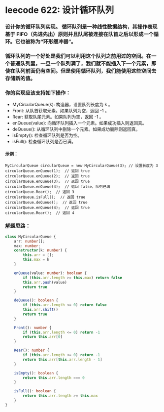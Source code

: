 # leecode 622: 设计循环队列

### 设计你的循环队列实现。 循环队列是一种线性数据结构，其操作表现基于 FIFO（先进先出）原则并且队尾被连接在队首之后以形成一个循环。它也被称为“环形缓冲器”。

### 循环队列的一个好处是我们可以利用这个队列之前用过的空间。在一个普通队列里，一旦一个队列满了，我们就不能插入下一个元素，即使在队列前面仍有空间。但是使用循环队列，我们能使用这些空间去存储新的值。

### 你的实现应该支持如下操作：

* MyCircularQueue(k): 构造器，设置队列长度为 k 。
* Front: 从队首获取元素。如果队列为空，返回 -1 。
* Rear: 获取队尾元素。如果队列为空，返回 -1 。
* enQueue(value): 向循环队列插入一个元素。如果成功插入则返回真。
* deQueue(): 从循环队列中删除一个元素。如果成功删除则返回真。
* isEmpty(): 检查循环队列是否为空。
* isFull(): 检查循环队列是否已满。
 

#### 示例：
```
MyCircularQueue circularQueue = new MyCircularQueue(3); // 设置长度为 3
circularQueue.enQueue(1);  // 返回 true
circularQueue.enQueue(2);  // 返回 true
circularQueue.enQueue(3);  // 返回 true
circularQueue.enQueue(4);  // 返回 false，队列已满
circularQueue.Rear();  // 返回 3
circularQueue.isFull();  // 返回 true
circularQueue.deQueue();  // 返回 true
circularQueue.enQueue(4);  // 返回 true
circularQueue.Rear();  // 返回 4
```

### 解题思路：
```ts
class MyCircularQueue {
    arr: number[];
    max: number;
    constructor(k: number) {
        this.arr = [];
        this.max = k
    }

    enQueue(value: number): boolean {
        if (this.arr.length >= this.max) return false
        this.arr.push(value)
        return true
    }

    deQueue(): boolean {
        if (this.arr.length <= 0) return false 
        this.arr.shift()
        return true
    }

    Front(): number {
        if (this.arr.length <= 0) return -1 
        return this.arr[0]
    }

    Rear(): number {
        if (this.arr.length <= 0) return -1 
        return this.arr[this.arr.length - 1]
    }

    isEmpty(): boolean {
        return this.arr.length === 0
    }

    isFull(): boolean {
        return this.arr.length >= this.max
    }
}
```